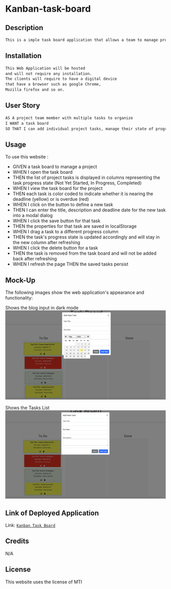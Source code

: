 # Kanban-task-board
## Description
```md 
This is a imple task board application that allows a team to manage project tasks. This app will run in the browser and feature dynamically updated HTML and CSS powered by jQuery..
```

## Installation
```md
This Web Application will be hosted 
and will not require any installation. 
The clients will require to have a digital device 
that have a browser such as google Chrome, 
Mozilla firefox and so on.

```
## User Story

```md
AS A project team member with multiple tasks to organize
I WANT a task board 
SO THAT I can add individual project tasks, manage their state of progress and track overall project progress accordingly
```

## Usage
To use this website :
* GIVEN a task board to manage a project
* WHEN I open the task board
* THEN the list of project tasks is displayed in columns representing the task progress state (Not Yet Started, In Progress, Completed)
* WHEN I view the task board for the project
* THEN each task is color coded to indicate whether it is nearing the deadline (yellow) or is overdue (red)
* WHEN I click on the button to define a new task
* THEN I can enter the title, description and deadline date for the new task into a modal dialog
* WHEN I click the save button for that task
* THEN the properties for that task are saved in localStorage
* WHEN I drag a task to a different progress column
* THEN the task's progress state is updated accordingly and will stay in the new column after refreshing
* WHEN I click the delete button for a task
* THEN the task is removed from the task board and will not be added back after refreshing
* WHEN I refresh the page
THEN the saved tasks persist

## Mock-Up

The following images show the web application's appearance and functionality:

Shows the blog input in dark mode
![Shows the task board form modal.](./assets/images/addTask.png)

Shows the Tasks List 
![Display the task lists from local storage.](./assets/images/Displays.png)



## Link of Deployed Application
 Link: [`Kanban Task Board`](https://jahdona.github.io/Kanban-task-board/)

## Credits

N/A

## License

This website uses the license of MTI